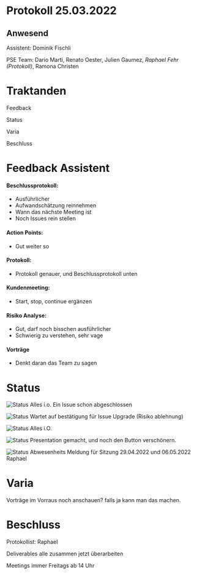 # Protokoll 25.03.2022
## Anwesend 
Assistent: Dominik Fischli

PSE Team: Dario Marti, Renato Oester, Julien Gaumez, *Raphael Fehr (Protokoll)*, Ramona Christen

# Traktanden

Feedback 

Status

Varia 

Beschluss

# Feedback Assistent

#### Beschlussprotokoll: 
- Ausführlicher
- Aufwandschätzung reinnehmen
- Wann das nächste Meeting ist 
- Noch Issues rein stellen

#### Action Points: 
- Gut weiter so

#### Protokoll: 
- Protokoll genauer, und Beschlussprotokoll unten  

#### Kundenmeeting: 
- Start, stop, continue ergänzen 

#### Risiko Analyse: 
- Gut, darf noch bisschen ausführlicher
- Schwierig zu verstehen, sehr vage 

#### Vorträge 
- Denkt daran das Team zu sagen 

# Status
![Status](https://img.shields.io/badge/Ramona_Christen-Status-green)
Alles i.o. Ein Issue schon abgeschlossen

![Status](https://img.shields.io/badge/Dario_Marti-Status-green)
Wartet auf bestätigung für Issue Upgrade (Risiko ablehnung) 

![Status](https://img.shields.io/badge/Renat_Oester-Status-green)
Alles i.O.

![Status](https://img.shields.io/badge/Julien_Gaumez-Status-green)
Presentation gemacht, und noch den Button verschönern. 


![Status](https://img.shields.io/badge/Raphael_Fehr-Status-green)
Abwesenheits Meldung für Sitzung 29.04.2022 und 06.05.2022 Raphael

# Varia 
Vorträge im Vorraus noch anschauen? falls ja kann man das machen. 

# Beschluss 
Protokollist: Raphael 

Deliverables alle zusammen jetzt überarbeiten 

Meetings immer Freitags ab 14 Uhr

